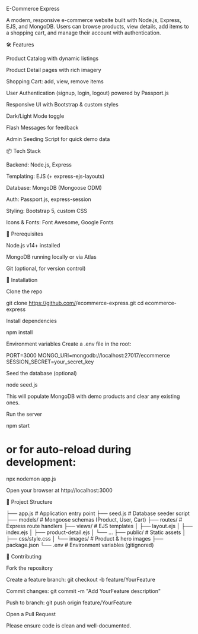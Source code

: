E-Commerce Express

A modern, responsive e-commerce website built with Node.js, Express, EJS, and MongoDB. Users can browse products, view details, add items to a shopping cart, and manage their account with authentication.

🛠️ Features

Product Catalog with dynamic listings

Product Detail pages with rich imagery

Shopping Cart: add, view, remove items

User Authentication (signup, login, logout) powered by Passport.js

Responsive UI with Bootstrap & custom styles

Dark/Light Mode toggle

Flash Messages for feedback

Admin Seeding Script for quick demo data

📦 Tech Stack

Backend: Node.js, Express

Templating: EJS (+ express-ejs-layouts)

Database: MongoDB (Mongoose ODM)

Auth: Passport.js, express-session

Styling: Bootstrap 5, custom CSS

Icons & Fonts: Font Awesome, Google Fonts

🚀 Prerequisites

Node.js v14+ installed

MongoDB running locally or via Atlas

Git (optional, for version control)

🔧 Installation

Clone the repo

git clone https://github.com/<your-username>/ecommerce-express.git
cd ecommerce-express

Install dependencies

npm install

Environment variables
Create a .env file in the root:

PORT=3000
MONGO_URI=mongodb://localhost:27017/ecommerce
SESSION_SECRET=your_secret_key

Seed the database (optional)

node seed.js

This will populate MongoDB with demo products and clear any existing ones.

Run the server

npm start
# or for auto-reload during development:
npx nodemon app.js

Open your browser at http://localhost:3000

📂 Project Structure

├── app.js              # Application entry point
├── seed.js             # Database seeder script
├── models/             # Mongoose schemas (Product, User, Cart)
├── routes/             # Express route handlers
├── views/              # EJS templates
│   ├── layout.ejs
│   ├── index.ejs
│   ├── product-detail.ejs
│   └── ...
├── public/             # Static assets
│   ├── css/style.css
│   └── images/         # Product & hero images
├── package.json
└── .env                # Environment variables (gitignored)

🤝 Contributing

Fork the repository

Create a feature branch: git checkout -b feature/YourFeature

Commit changes: git commit -m "Add YourFeature description"

Push to branch: git push origin feature/YourFeature

Open a Pull Request

Please ensure code is clean and well-documented.

